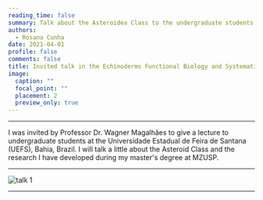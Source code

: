 ```yaml
--- 
reading_time: false
summary: Talk about the Asteroidea Class to the undergraduate students at the Universidade Estadual de Feira de Santana (UEFS)
authors:
  - Rosana Cunha
date: 2021-04-01
profile: false
comments: false
title: Invited talk in the Echinoderms Functional Biology and Systematics course 
image:
  caption: ""
  focal_point: ""
  placement: 2
  preview_only: true
---
```


---

I was invited by Professor Dr. Wagner Magalhães to give a lecture to undergraduate students at the Universidade Estadual de Feira de Santana (UEFS), Bahia, Brazil. I will talk a little about the Asteroid Class and the research I have developed during my master's degree at MZUSP.  

---
![talk 1](https://raw.githubusercontent.com/rosanafcunha/rosanafcunha/master/static/media/talk-1.png "talk 1")

---
